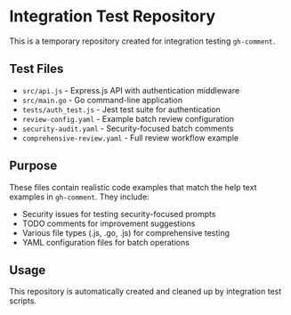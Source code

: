 # Integration Test Repository

This is a temporary repository created for integration testing `gh-comment`.

## Test Files

- `src/api.js` - Express.js API with authentication middleware
- `src/main.go` - Go command-line application
- `tests/auth_test.js` - Jest test suite for authentication
- `review-config.yaml` - Example batch review configuration
- `security-audit.yaml` - Security-focused batch comments
- `comprehensive-review.yaml` - Full review workflow example

## Purpose

These files contain realistic code examples that match the help text examples in `gh-comment`. They include:
- Security issues for testing security-focused prompts
- TODO comments for improvement suggestions
- Various file types (.js, .go, .js) for comprehensive testing
- YAML configuration files for batch operations

## Usage

This repository is automatically created and cleaned up by integration test scripts.
